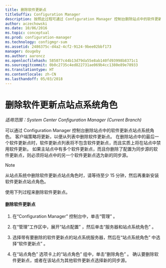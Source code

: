 ```yaml
---
title: 删除软件更新点
titleSuffix: Configuration Manager
description: 按照此过程可通过 Configuration Manager 控制台删除站点中的软件更新点站点系统角色。
author: aczechowski
ms.date: 10/06/2016
ms.topic: conceptual
ms.prod: configuration-manager
ms.technology: configmgr-sum
ms.assetid: 2486375c-d4a2-4cf2-9124-9bee02bbf173
manager: dougeby
ms.author: aaroncz
ms.openlocfilehash: 585077c44b13d79da55e8ab140fd93998b8371c1
ms.sourcegitcommit: 0b0c2735c4ed822731ae069b4cc1380e89e78933
ms.translationtype: HT
ms.contentlocale: zh-CN
ms.lasthandoff: 05/03/2018
---
```

#  <a name="BKMK_RemoveSUP"></a> 删除软件更新点站点系统角色  

*适用范围：System Center Configuration Manager (Current Branch)*

可以通过 Configuration Manager 控制台删除站点中的软件更新点站点系统角色。 客户端策略将更新，以便从列表中删除软件更新点。 在删除站点中的最后一个软件更新点时，软件更新点列表将不包含软件更新点，而且实质上将在站点中禁用软件更新。 如果主站点中有多个软件更新点，而且你删除了配置为同步源的软件更新点，则必须将站点中的另一个软件更新点选为新的同步源。  

> [!NOTE]  
>  从站点系统中删除软件更新点站点角色时，请等待至少 15 分钟，然后再重新安装软件更新点站点角色。  

 使用下列过程来删除软件更新点。  

#### <a name="to-remove-the-software-update-point"></a>删除软件更新点  

1.  在“Configuration Manager”  控制台中，单击“管理” 。  

2.  在“管理”工作区中，展开“站点配置” ，然后单击“服务器和站点系统角色” 。  

3.  选择带有要删除的软件更新点的站点系统服务器，然后在“站点系统角色” 中选择“软件更新点” 。  

4.  在“站点角色”  选项卡上的“站点角色”  组中，单击“删除角色” 。 确认要删除软件更新点，或者在该站点为其他软件更新点选择新的同步源。  
